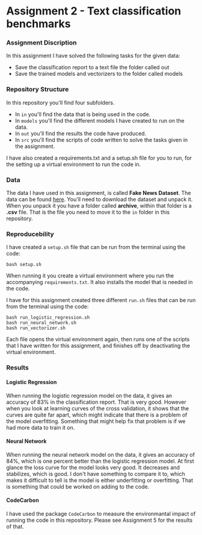 # Assignment 2 - Text classification benchmarks

### Assignment Discription
In this assignment I have solved the following tasks for the given data:
- Save the classification report to a text file the folder called out
- Save the trained models and vectorizers to the folder called models

### Repository Structure
In this repository you'll find four subfolders.
- In ```in``` you'll find the data that is being used in the code.
- In ```models``` you'll find the different models I have created to run on the data.
- In ```out``` you'll find the results the code have produced.
- In ```src``` you'll find the scripts of code written to solve the tasks given in the assignment.

I have also created a requirements.txt and a setup.sh file for you to run, for the setting up a virtual environment to run the code in.

### Data
The data I have used in this assignment, is called **Fake News Dataset**. The data can be found [here](https://www.kaggle.com/datasets/jillanisofttech/fake-or-real-news). You'll need to download the dataset and unpack it. When you unpack it you have a folder called **archive**, within that folder is a **.csv** file. That is the file you need to move it to the ```in``` folder in this repository.


### Reproducebility 
I have created a ```setup.sh``` file that can be run from the terminal using the code: 
```
bash setup.sh
``` 
When running it you create a virtual environment where you run the accompanying ```requirements.txt```. It also installs the model that is needed in the code.

I have for this assignment created three different ```run.sh``` files that can be run from the terminal using the code:
```
bash run_logistic_regression.sh
bash run_neural_network.sh
bash run_vectorizer.sh
```
Each file opens the virtual environment again, then runs one of the scripts that I have written for this assignment, and finishes off by deactivating the virtual environment. 

### Results
#### Logistic Regression
When running the logistic regression model on the data, it gives an accuracy of 83% in the classification report. That is very good. However when you look at learning curves of the cross validation, it shows that the curves are quite far apart, which might indicate that there is a problem of the model overfitting. Something that might help fix that problem is if we had more data to train it on. 

#### Neural Network
When running the neural network model on the data, it  gives an accuracy of 84%, which is one percent better than the logistic regression model.
At first glance the loss curve for the model looks very good. It decreases and stabilizes, which is good. I don't have something to compare it to, which makes it difficult to tell is the model is either underfitting or overfitting. That is something that could be worked on adding to the code. 

#### CodeCarbon
I have used the package ```CodeCarbon``` to measure the environmantal impact of running the code in this repository. Please see Assignment 5 for the results of that.